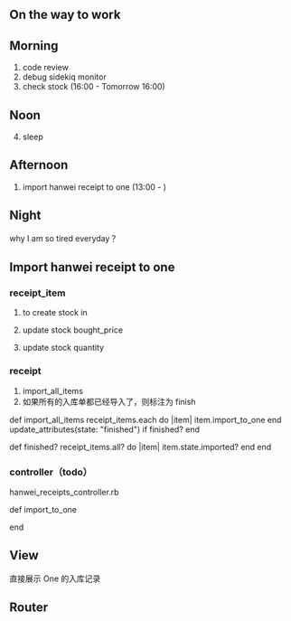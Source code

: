 ## On the way to work

## Morning

1. code review
2. debug sidekiq monitor
3. check stock (16:00 - Tomorrow 16:00)

## Noon

4. sleep

## Afternoon

1. import hanwei receipt to one (13:00 - )

## Night

why I am so tired everyday？




## Import hanwei receipt to one


### receipt_item

1. to create stock in

2. update stock bought_price

3. update stock quantity


### receipt 

1. import_all_items
2. 如果所有的入库单都已经导入了，则标注为 finish


def import_all_items
  receipt_items.each do |item|
    item.import_to_one
  end
  update_attributes(state: "finished") if finished?
end

def finished?
  receipt_items.all? do |item|
    item.state.imported?
  end
end


### controller（todo）

hanwei_receipts_controller.rb

def import_to_one


end


## View

直接展示 One 的入库记录


## Router




